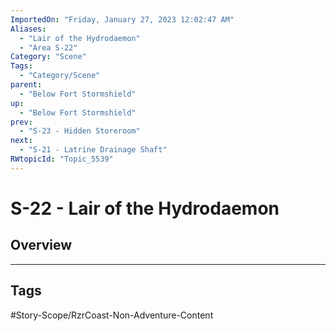 ```yaml
---
ImportedOn: "Friday, January 27, 2023 12:02:47 AM"
Aliases:
  - "Lair of the Hydrodaemon"
  - "Area S-22"
Category: "Scene"
Tags:
  - "Category/Scene"
parent:
  - "Below Fort Stormshield"
up:
  - "Below Fort Stormshield"
prev:
  - "S-23 - Hidden Storeroom"
next:
  - "S-21 - Latrine Drainage Shaft"
RWtopicId: "Topic_5539"
---
```

# S-22 - Lair of the Hydrodaemon
## Overview

---
## Tags
#Story-Scope/RzrCoast-Non-Adventure-Content

